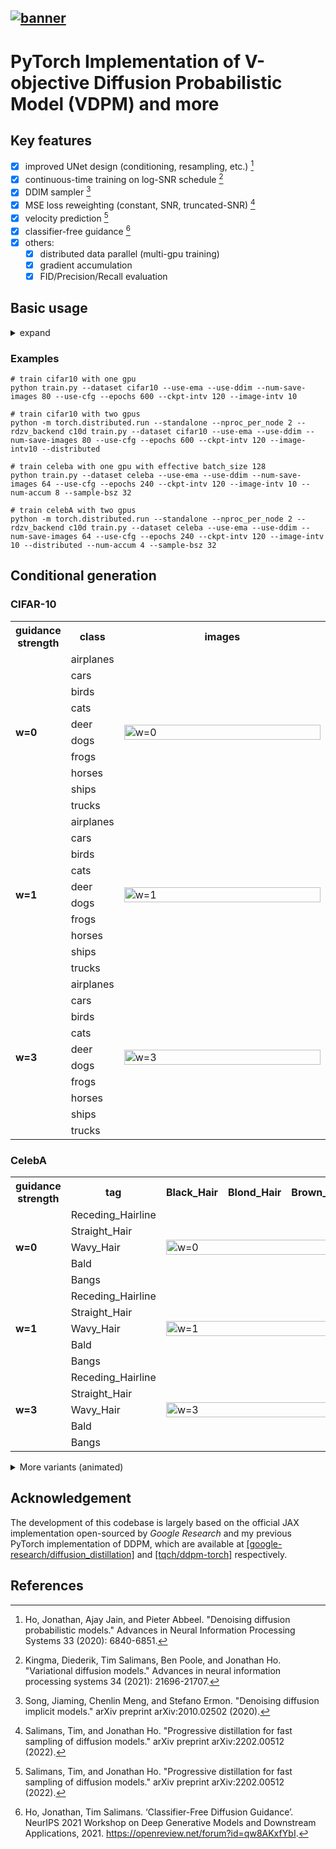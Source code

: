 <a href="./assets/raw/banner.jpg"><img alt="banner" src="./assets/banner_small.jpg"></a>
---
# PyTorch Implementation of V-objective Diffusion Probabilistic Model (VDPM) and more

## Key features
- [x] improved UNet design (conditioning, resampling, etc.) [^1]
- [x] continuous-time training on log-SNR schedule [^2]
- [x] DDIM sampler [^3]
- [x] MSE loss reweighting (constant, SNR, truncated-SNR) [^4]
- [x] velocity prediction [^4]
- [x] classifier-free guidance [^5]
- [x] others:
	- [x] distributed data parallel (multi-gpu training)
	- [x] gradient accumulation
	- [x] FID/Precision/Recall evaluation

## Basic usage

<details>
<summary>expand</summary>
<pre><code>
usage: train.py [-h] [--dataset {mnist,cifar10,celeba}] [--root ROOT]        
                [--epochs EPOCHS] [--lr LR] [--beta1 BETA1] [--beta2 BETA2]  
                [--weight-decay WEIGHT_DECAY] [--batch-size BATCH_SIZE]      
                [--num-accum NUM_ACCUM] [--train-timesteps TRAIN_TIMESTEPS]  
                [--sample-timesteps SAMPLE_TIMESTEPS]                        
                [--logsnr-schedule {linear,sigmoid,cosine,legacy}]           
                [--logsnr-max LOGSNR_MAX] [--logsnr-min LOGSNR_MIN]          
                [--model-out-type {x_0,eps,both,v}]                          
                [--model-var-type {fixed_small,fixed_large,fixed_medium}]    
                [--reweight-type {constant,snr,truncated_snr,alpha2}]        
                [--loss-type {kl,mse}] [--intp-frac INTP_FRAC] [--use-cfg]   
                [--w-guide W_GUIDE] [--p-uncond P_UNCOND]                    
                [--num-workers NUM_WORKERS] [--train-device TRAIN_DEVICE]    
                [--eval-device EVAL_DEVICE] [--image-dir IMAGE_DIR]          
                [--image-intv IMAGE_INTV] [--num-save-images NUM_SAVE_IMAGES]
                [--sample-bsz SAMPLE_BSZ] [--config-dir CONFIG_DIR]          
                [--ckpt-dir CHKPT_DIR] [--ckpt-name CHKPT_NAME]            
                [--ckpt-intv CHKPT_INTV] [--seed SEED] [--resume] [--eval]  
                [--use-ema] [--use-ddim] [--ema-decay EMA_DECAY]             
                [--distributed]                                    
optional arguments:                                                          
  -h, --help            show this help message and exit                      
  --dataset {mnist,cifar10,celeba}                                           
  --root ROOT           root directory of datasets                           
  --epochs EPOCHS       total number of training epochs                      
  --lr LR               learning rate                                        
  --beta1 BETA1         beta_1 in Adam                                       
  --beta2 BETA2         beta_2 in Adamffusion-torch> ^C
  --weight-decay WEIGHT_DECAYects\v-diffusion-torch> ^C
                        decoupled weight_decay factor in Adamrain.py --help
  --batch-size BATCH_SIZE
  --num-accum NUM_ACCUM
                        number of batches before weight update, a.k.a.
                        gradient accumulation
  --train-timesteps TRAIN_TIMESTEPS
                        number of diffusion steps for training (0 indicates
                        continuous training)
  --sample-timesteps SAMPLE_TIMESTEPS
                        number of diffusion steps for sampling
  --logsnr-schedule {linear,sigmoid,cosine,legacy}
  --logsnr-max LOGSNR_MAX
  --logsnr-min LOGSNR_MIN
  --model-out-type {x_0,eps,both,v}
  --model-var-type {fixed_small,fixed_large,fixed_medium}
  --reweight-type {constant,snr,truncated_snr,alpha2}
  --loss-type {kl,mse}
  --intp-frac INTP_FRAC
  --use-cfg             whether to use classifier-free guidance
  --w-guide W_GUIDE     classifier-free guidance strength
  --p-uncond P_UNCOND   probability of unconditional training
  --num-workers NUM_WORKERS
                        number of workers for data loading
  --train-device TRAIN_DEVICE
  --eval-device EVAL_DEVICE
  --image-dir IMAGE_DIR
  --image-intv IMAGE_INTV
  --num-save-images NUM_SAVE_IMAGES
                        number of images to generate & save
  --sample-bsz SAMPLE_BSZ
                        batch size for sampling
  --config-dir CONFIG_DIR
  --ckpt-dir CHKPT_DIR
  --ckpt-name CHKPT_NAME
  --ckpt-intv CHKPT_INTV
                        frequency of saving a checkpoint
  --seed SEED           random seed
  --resume              to resume training from a checkpoint
  --eval                whether to evaluate fid during training
</code></pre>
</details>

### Examples
```shell
# train cifar10 with one gpu
python train.py --dataset cifar10 --use-ema --use-ddim --num-save-images 80 --use-cfg --epochs 600 --ckpt-intv 120 --image-intv 10

# train cifar10 with two gpus
python -m torch.distributed.run --standalone --nproc_per_node 2 --rdzv_backend c10d train.py --dataset cifar10 --use-ema --use-ddim --num-save-images 80 --use-cfg --epochs 600 --ckpt-intv 120 --image-intv10 --distributed

# train celeba with one gpu with effective batch_size 128
python train.py --dataset celeba --use-ema --use-ddim --num-save-images 64 --use-cfg --epochs 240 --ckpt-intv 120 --image-intv 10 --num-accum 8 --sample-bsz 32

# train celebA with two gpus
python -m torch.distributed.run --standalone --nproc_per_node 2 --rdzv_backend c10d train.py --dataset celeba --use-ema --use-ddim --num-save-images 64 --use-cfg --epochs 240 --ckpt-intv 120 --image-intv 10 --distributed --num-accum 4 --sample-bsz 32
```
## Conditional generation

### CIFAR-10

<p align="center">
	<table>
        <tr>
            <th width="10%" align="center">guidance strength</th>
            <th width="15%" align="center">class</th>
            <th width="75%" align="center">images</th>
        </tr><tr>
            <td rowspan="10" height="100%"><b>w=0</b></td>
            <td height="10%">airplanes</td>
            <td rowspan="10" height="100%"><a href="./assets/cifar10_w0.png"><img alt="w=0" src="./assets/cifar10_w0.png" height="100%" width="100%"></a></td>
        </tr><tr>
            <td height="10%">cars</td>
        </tr><tr>
            <td height="10%">birds</td>
        </tr><tr>
            <td height="10%">cats</td>
        </tr><tr>
            <td height="10%">deer</td>
        </tr><tr>
            <td height="10%">dogs</td>
        </tr><tr>
            <td height="10%">frogs</td>
        </tr><tr>
            <td height="10%">horses</td>
        </tr><tr>
            <td height="10%">ships</td>
        </tr><tr>
            <td height="10%">trucks</td>
        </tr><tr>
            <td rowspan="10" height="100%"><b>w=1</b></td>
            <td height="10%">airplanes</td>
            <td rowspan="10" height="100%"><a href="./assets/cifar10_w1.png"><img alt="w=1" src="./assets/cifar10_w1.png" height="100%" width="100%"></a></td>
        </tr></td>
        </tr><tr>
            <td height="10%">cars</td>
        </tr><tr>
            <td height="10%">birds</td>
        </tr><tr>
            <td height="10%">cats</td>
        </tr><tr>
            <td height="10%">deer</td>
        </tr><tr>
            <td height="10%">dogs</td>
        </tr><tr>
            <td height="10%">frogs</td>
        </tr><tr>
            <td height="10%">horses</td>
        </tr><tr>
            <td height="10%">ships</td>
        </tr><tr>
            <td height="10%">trucks</td>
        </tr><tr>
            <td rowspan="10" height="100%"><b>w=3</b></td>
			<td height="10%">airplanes</td>
			<td rowspan="10" height="100%"><a href="./assets/cifar10_w3.png"><img alt="w=3" src="./assets/cifar10_w3.png" height="100%" width="100%"></a></td>
        </tr><tr>
            <td height="10%">cars</td>
        </tr><tr>
            <td height="10%">birds</td>
        </tr><tr>
            <td height="10%">cats</td>
        </tr><tr>
            <td height="10%">deer</td>
        </tr><tr>
            <td height="10%">dogs</td>
        </tr><tr>
            <td height="10%">frogs</td>
        </tr><tr>
            <td height="10%">horses</td>
        </tr><tr>
            <td height="10%">ships</td>
        </tr><tr>
            <td height="10%">trucks</td>
        </tr>
	</table>
</p>

### CelebA

<p align="center">
	<table>
        <tr>
            <th width="5%" align="center">guidance strength</th>
            <th width="15%" align="center">tag</th>
            <th width="20%" align="center">Black_Hair</th>
            <th width="20%" align="center">Blond_Hair</th>
            <th width="20%" align="center">Brown_Hair</th>
            <th width="20%" align="center">Gray_Hair</th>
        </tr><tr>
        	<td rowspan="5" height="100%"><b>w=0</b></td>
            <td height="20%">Receding_Hairline</td>
            <td rowspan="5" colspan="4" height="100%"><a href="./assets/celeba_w0.png"><img alt="w=0" src="./assets/celeba_w0.png" height="100%" width="100%"></a></td>
        </tr><tr>
			<td height="20%">Straight_Hair</td>
        </tr><tr>
			<td height="20%">Wavy_Hair</td>
        </tr><tr>
            <td height="20%">Bald</td>
        </tr><tr>
            <td height="20%">Bangs</td>
        </tr><tr>
        	<td rowspan="5" height="100%"><b>w=1</b></td>
            <td height="20%">Receding_Hairline</td>
            <td rowspan="5" colspan="4" height="100%"><a href="./assets/celeba_w1.png"><img alt="w=1" src="./assets/celeba_w1.png" height="100%" width="100%"></a></td>
        </tr><tr>
			<td height="20%">Straight_Hair</td>
        </tr><tr>
			<td height="20%">Wavy_Hair</td>
        </tr><tr>
            <td height="20%">Bald</td>
        </tr><tr>
            <td height="20%">Bangs</td>
        </tr><tr>
        	<td rowspan="5" height="100%"><b>w=3</b></td>
            <td height="20%">Receding_Hairline</td>
            <td rowspan="5" colspan="4" height="100%"><a href="./assets/celeba_w3.png"><img alt="w=3" src="./assets/celeba_w3.png" height="100%" width="100%"></a></td>
        </tr><tr>
			<td height="20%">Straight_Hair</td>
        </tr><tr>
			<td height="20%">Wavy_Hair</td>
        </tr><tr>
            <td height="20%">Bald</td>
        </tr><tr>
            <td height="20%">Bangs</td>
        </tr>
	</table>
</p>

<details>
<summary>More variants (animated)</summary>
<p align="center">
	<table>
        <tr>
            <th width="5%" align="center">guidance strength</th>
            <th width="15%" align="center">tag</th>
            <th width="20%" align="center">Black_Hair</th>
            <th width="20%" align="center">Blond_Hair</th>
            <th width="20%" align="center">Brown_Hair</th>
            <th width="20%" align="center">Gray_Hair</th>
        </tr><tr>
        	<td rowspan="5" height="100%"><b>w=0</b></td>
            <td height="20%">Receding_Hairline</td>
            <td rowspan="5" colspan="4" height="100%"><a href="./assets/celeba_w0.webp"><img alt="w=0" src="./assets/celeba_w0.webp" height="100%" width="100%"></a></td>
        </tr><tr>
			<td height="20%">Straight_Hair</td>
        </tr><tr>
			<td height="20%">Wavy_Hair</td>
        </tr><tr>
            <td height="20%">Bald</td>
        </tr><tr>
            <td height="20%">Bangs</td>
        </tr><tr>
        	<td rowspan="5" height="100%"><b>w=1</b></td>
            <td height="20%">Receding_Hairline</td>
            <td rowspan="5" colspan="4" height="100%"><a href="./assets/celeba_w1.webp"><img alt="w=1" src="./assets/celeba_w1.webp" height="100%" width="100%"></a></td>
        </tr><tr>
			<td height="20%">Straight_Hair</td>
        </tr><tr>
			<td height="20%">Wavy_Hair</td>
        </tr><tr>
            <td height="20%">Bald</td>
        </tr><tr>
            <td height="20%">Bangs</td>
        </tr><tr>
        	<td rowspan="5" height="100%"><b>w=3</b></td>
            <td height="20%">Receding_Hairline</td>
            <td rowspan="5" colspan="4" height="100%"><a href="./assets/celeba_w3.webp"><img alt="w=3" src="./assets/celeba_w3.webp" height="100%" width="100%"></a></td>
        </tr><tr>
			<td height="20%">Straight_Hair</td>
        </tr><tr>
			<td height="20%">Wavy_Hair</td>
        </tr><tr>
            <td height="20%">Bald</td>
        </tr><tr>
            <td height="20%">Bangs</td>
        </tr>
	</table>
</p>
</details>

## Acknowledgement

The development of this codebase is largely based on the official JAX implementation open-sourced by *Google Research* and my previous PyTorch implementation of DDPM, which are available at [[google-research/diffusion_distillation]](https://github.com/google-research/google-research/tree/master/diffusion_distillation/diffusion_distillation) and [[tqch/ddpm-torch]](https://github.com/tqch/ddpm-torch) respectively.

## References

[^1]: Ho, Jonathan, Ajay Jain, and Pieter Abbeel. "Denoising diffusion probabilistic models." Advances in Neural Information Processing Systems 33 (2020): 6840-6851.
[^2]: Kingma, Diederik, Tim Salimans, Ben Poole, and Jonathan Ho. "Variational diffusion models." Advances in neural information processing systems 34 (2021): 21696-21707.
[^3]: Song, Jiaming, Chenlin Meng, and Stefano Ermon. "Denoising diffusion implicit models." arXiv preprint arXiv:2010.02502 (2020).
[^4]: Salimans, Tim, and Jonathan Ho. "Progressive distillation for fast sampling of diffusion models." arXiv preprint arXiv:2202.00512 (2022).
[^5]: Ho, Jonathan, Tim Salimans. ‘Classifier-Free Diffusion Guidance’. NeurIPS 2021 Workshop on Deep Generative Models and Downstream Applications, 2021. https://openreview.net/forum?id=qw8AKxfYbI.
